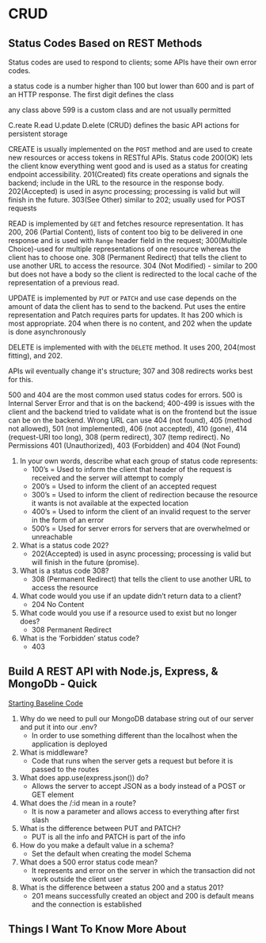 # CRUD

## Status Codes Based on REST Methods

Status codes are used to respond to clients; some APIs have their own error codes.

a status code is a number higher than 100 but lower than 600 and is part of an HTTP response. The first digit defines the class

any class above 599 is a custom class and are not usually permitted

C.reate R.ead U.pdate D.elete (CRUD) defines the basic API actions for persistent storage

CREATE is usually implemented on the `POST` method and are used to create new resources or access tokens in RESTful APIs. Status code 200(OK) lets the client know everything went good and is used as a status for creating endpoint accessibility. 201(Created) fits create operations and signals the backend; include in the URL to the resource in the response body. 202(Accepted) is used in async processing; processing is valid but will finish in the future. 303(See Other) similar to 202; usually used for POST requests

READ is implemented by `GET` and fetches resource representation. It has 200, 206 (Partial Content), lists of content too big to be delivered in one response and is used with `Range` header field in the request; 300(Multiple Choice)-used for multiple representations of one resource whereas the client has to choose one. 308 (Permanent Redirect) that tells the client to use another URL to access the resource. 304 (Not Modified) - similar to 200 but does not have a body so the client is redirected to the local cache of the representation of a previous read.

UPDATE is implemented by `PUT` or `PATCH` and use case depends on the amount of data the client has to send to the backend. Put uses the entire representation and Patch requires parts for updates. It has 200 which is most appropriate. 204 when there is no content, and 202 when the update is done asynchronously

DELETE is implemented with with the `DELETE` method. It uses 200, 204(most fitting), and 202.

APIs wil eventually change it's structure; 307 and 308 redirects works best for this.

500 and 404 are the most common used status codes for errors. 500 is Internal Server Error and that is on the backend; 400-499 is issues with the client and the backend tried to validate what is on the frontend but the issue can be on the backend. Wrong URL can use 404 (not found), 405 (method not allowed), 501 (not implemented), 406 (not accepted), 410 (gone), 414 (request-URI too long), 308 (perm redirect), 307 (temp redirect). No Permissions 401 (Unauthorized), 403 (Forbidden) and 404 (Not Found)

1. In your own words, describe what each group of status code represents:
    * 100’s = Used to inform the client that header of the request is received and the server will attempt to comply
    * 200’s = Used to inform the client of an accepted request
    * 300’s = Used to inform the client of redirection because the resource it wants is not available at the expected location
    * 400’s = Used to inform the client of an invalid request to the server in the form of an error
    * 500’s = Used for server errors for servers that are overwhelmed or unreachable
2. What is a status code 202?
    * 202(Accepted) is used in async processing; processing is valid but will finish in the future (promise).
3. What is a status code 308?
    * 308 (Permanent Redirect) that tells the client to use another URL to access the resource
4. What code would you use if an update didn’t return data to a client?
    * 204 No Content
5. What code would you use if a resource used to exist but no longer does?
    * 308 Permanent Redirect
6. What is the ‘Forbidden’ status code?
    * 403

## Build A REST API with Node.js, Express, & MongoDb - Quick

[Starting Baseline Code](https://www.youtube.com/watch?v=fgTGADljAeg)

1. Why do we need to pull our MongoDB database string out of our server and put it into our .env?
    * In order to use something different than the localhost when the application is deployed
2. What is middleware?
    * Code that runs when the server gets a request but before it is passed to the routes
3. What does app.use(express.json()) do?
    * Allows the server to accept JSON as a body instead of a POST or GET element
4. What does the /:id mean in a route?
    * It is now a parameter and allows access to everything after first slash
5. What is the difference between PUT and PATCH?
    * PUT is all the info and PATCH is part of the info
6. How do you make a default value in a schema?
    * Set the default when creating the model Schema
7. What does a 500 error status code mean?
    * It represents and error on the server in which the transaction did not work outside the client user
8. What is the difference between a status 200 and a status 201?
    * 201 means successfully created an object and 200 is default means and the connection is established

## Things I Want To Know More About
